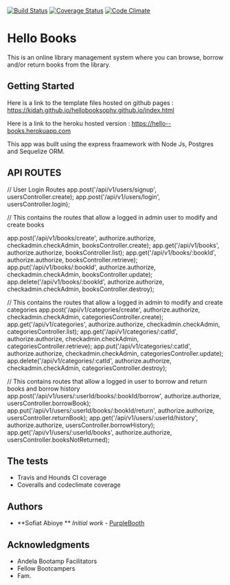 
[![Build Status](https://travis-ci.org/kidah/backhelloBooks.svg?branch=master)](https://travis-ci.org/kidah/backhelloBooks)
[![Coverage Status](https://coveralls.io/repos/github/kidah/backhelloBooks/badge.svg)](https://coveralls.io/github/kidah/backhelloBooks)
[![Code Climate](https://codeclimate.com/github/kidah/helloBooks/badges/gpa.svg)](https://codeclimate.com/github/kidah/helloBooks?branch=master)
# Hello Books

This is an online library management system where you can browse, borrow and/or return books from the library. 

## Getting Started
Here is a link to the template files hosted on github pages :  https://kidah.github.io/hellobooksophy.github.io/index.html

Here is a link to the heroku hosted version : https://hello--books.herokuapp.com

This app was built using the express fraamework with Node Js, Postgres and Sequelize ORM. 



## API ROUTES

  // User Login Routes
  app.post('/api/v1/users/signup', usersController.create);
  app.post('/api/v1/users/login', usersController.login);

  // This contains the routes that allow a logged in admin user to modify and create books

  app.post('/api/v1/books/create', authorize.authorize, checkadmin.checkAdmin, booksController.create);
  app.get('/api/v1/books', authorize.authorize, booksController.list);
  app.get('/api/v1/books/:bookId', authorize.authorize, booksController.retrieve);
  app.put('/api/v1/books/:bookId', authorize.authorize, checkadmin.checkAdmin, booksController.update);
  app.delete('/api/v1/books/:bookId', authorize.authorize, checkadmin.checkAdmin, booksController.destroy);

  // This contains the routes that  allow a logged in admin to modify and create categories
  app.post('/api/v1/categories/create', authorize.authorize, checkadmin.checkAdmin, categoriesController.create);
  app.get('/api/v1/categories', authorize.authorize, checkadmin.checkAdmin, categoriesController.list);
  app.get('/api/v1/categories/:catId', authorize.authorize, checkadmin.checkAdmin, categoriesController.retrieve);
  app.put('/api/v1/categories/:catId', authorize.authorize, checkadmin.checkAdmin, categoriesController.update);
  app.delete('/api/v1/categories/:catId', authorize.authorize, checkadmin.checkAdmin, categoriesController.destroy);


  // This contains routes that allow a logged in user to borrow and return books and borrow history
  app.post('/api/v1/users/:userId/books/:bookId/borrow', authorize.authorize, usersController.borrowBook);
  app.put('/api/v1/users/:userId/books/:bookId/return', authorize.authorize, usersController.returnBook);
  app.get('/api/v1/users/:userId/history', authorize.authorize, usersController.borrowHistory);
  app.get('/api/v1/users/:userId/books', authorize.authorize, usersController.booksNotReturned);


## The tests
* Travis and Hounds CI coverage
* Coveralls and codeclimate coverage




## Authors

* **Sofiat Abioye **  *Initial work* - [PurpleBooth](https://github.com/PurpleBooth)

## Acknowledgments

* Andela Bootamp Facilitators
* Fellow Bootcampers
* Fam.


 




